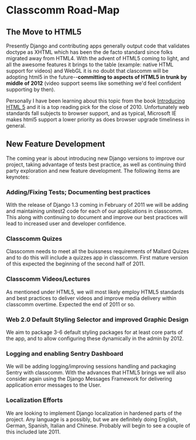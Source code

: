 # Classcomm Road-Map #

## The Move to HTML5 ##
Presently Django and contributing apps generally output code that validates doctype as XHTML which has been the de facto standard since folks migrated away from HTML4.  With the advent of HTML5 coming to light, and all the awesome features it brings to the table (example: native HTML support for videos) and WebGL it is no doubt that clascomm will be adopting html5 in the future--**committing to aspects of HTML5 in trunk by middle of 2012** (video support seems like something we'd feel confident supporting by then).

Personally I have been learning about this topic from the book <a href=''>Introducing HTML 5</a> and it is a top reading pick for the close of 2010.  Unfortunately web standards fall subjects to browser support, and as typical, Microsoft IE makes html5 support a lower priority as does browser upgrade timeliness in general.


## New Feature Development ##
The coming year is about introducing new Django versions to improve our project, taking advantage of tests best practice, as well as continuing third party exploration and new feature development. The following items are keynotes:

### Adding/Fixing Tests; Documenting best practices ###
With the release of Django 1.3 coming in February of 2011 we will be adding and maintaining unitest2 code for each of our applications in classcomm.  This along with continuing to document and improve our best practices will lead to increased user and developer confidence.

### Classcomm Quizes ###
Classcomm needs to meet all the buissness requirements of Mallard Quizes and to do this will include a quizzes app in classcomm.  First mature version of this expected the beginning of the second half of 2011.

### Classcomm Videos/Lectures ###
As mentioned under HTML5, we will most likely employ HTML5 standards and best practices to deliver videos and improve media delivery within classcomm overtime.  Expected the end of 2011 or so.

### Web 2.0 Default Styling Selector and improved Graphic Design ###
We aim to package 3-6 default styling packages for at least core parts of the app, and to allow configuring these dynamically in the admin by 2012.

### Logging and enabling Sentry Dashboard ###
We will be adding logging/improving sessions handling and packaging Sentry with classcomm.  With the advances that HTML5 brings we will also consider again using the Django Messages Framework for delivering application error messages to the User.

### Localization Efforts ###
We are looking to implement Django localization in hardened parts of the project.  Any language is a possibly, but we are definitely doing English, German, Spanish, Italian and Chinese.  Probably will begin to see a couple of this included late 2011.